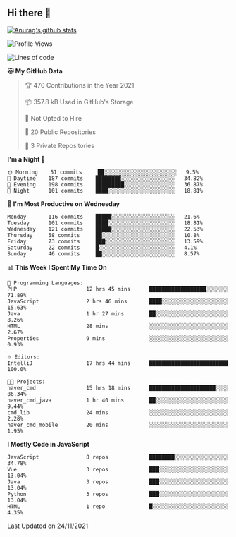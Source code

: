## Hi there 👋

[![Anurag's github stats](https://github-readme-stats.vercel.app/api?username=Songwonseok)](https://github.com/anuraghazra/github-readme-stats)



<!--START_SECTION:waka-->
![Profile Views](http://img.shields.io/badge/Profile%20Views-0-blue)

![Lines of code](https://img.shields.io/badge/From%20Hello%20World%20I%27ve%20Written-2.9%20million%20lines%20of%20code-blue)

**🐱 My GitHub Data** 

> 🏆 470 Contributions in the Year 2021
 > 
> 📦 357.8 kB Used in GitHub's Storage 
 > 
> 🚫 Not Opted to Hire
 > 
> 📜 20 Public Repositories 
 > 
> 🔑 3 Private Repositories  
 > 
**I'm a Night 🦉** 

```text
🌞 Morning    51 commits     ██░░░░░░░░░░░░░░░░░░░░░░░   9.5% 
🌆 Daytime    187 commits    ████████░░░░░░░░░░░░░░░░░   34.82% 
🌃 Evening    198 commits    █████████░░░░░░░░░░░░░░░░   36.87% 
🌙 Night      101 commits    ████░░░░░░░░░░░░░░░░░░░░░   18.81%

```
📅 **I'm Most Productive on Wednesday** 

```text
Monday       116 commits    █████░░░░░░░░░░░░░░░░░░░░   21.6% 
Tuesday      101 commits    ████░░░░░░░░░░░░░░░░░░░░░   18.81% 
Wednesday    121 commits    █████░░░░░░░░░░░░░░░░░░░░   22.53% 
Thursday     58 commits     ██░░░░░░░░░░░░░░░░░░░░░░░   10.8% 
Friday       73 commits     ███░░░░░░░░░░░░░░░░░░░░░░   13.59% 
Saturday     22 commits     █░░░░░░░░░░░░░░░░░░░░░░░░   4.1% 
Sunday       46 commits     ██░░░░░░░░░░░░░░░░░░░░░░░   8.57%

```


📊 **This Week I Spent My Time On** 

```text
💬 Programming Languages: 
PHP                      12 hrs 45 mins      ██████████████████░░░░░░░   71.89% 
JavaScript               2 hrs 46 mins       ████░░░░░░░░░░░░░░░░░░░░░   15.63% 
Java                     1 hr 27 mins        ██░░░░░░░░░░░░░░░░░░░░░░░   8.26% 
HTML                     28 mins             ░░░░░░░░░░░░░░░░░░░░░░░░░   2.67% 
Properties               9 mins              ░░░░░░░░░░░░░░░░░░░░░░░░░   0.93%

🔥 Editors: 
IntelliJ                 17 hrs 44 mins      █████████████████████████   100.0%

🐱‍💻 Projects: 
naver_cmd                15 hrs 18 mins      █████████████████████░░░░   86.34% 
naver_cmd_java           1 hr 40 mins        ██░░░░░░░░░░░░░░░░░░░░░░░   9.44% 
cmd_lib                  24 mins             ░░░░░░░░░░░░░░░░░░░░░░░░░   2.28% 
naver_cmd_mobile         20 mins             ░░░░░░░░░░░░░░░░░░░░░░░░░   1.95%

```

**I Mostly Code in JavaScript** 

```text
JavaScript               8 repos             ████████░░░░░░░░░░░░░░░░░   34.78% 
Vue                      3 repos             ███░░░░░░░░░░░░░░░░░░░░░░   13.04% 
Java                     3 repos             ███░░░░░░░░░░░░░░░░░░░░░░   13.04% 
Python                   3 repos             ███░░░░░░░░░░░░░░░░░░░░░░   13.04% 
HTML                     1 repo              █░░░░░░░░░░░░░░░░░░░░░░░░   4.35%

```



 Last Updated on 24/11/2021
<!--END_SECTION:waka-->
